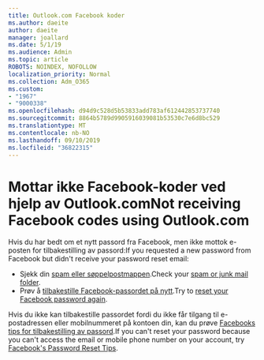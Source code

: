 ```yaml
---
title: Outlook.com Facebook koder
ms.author: daeite
author: daeite
manager: joallard
ms.date: 5/1/19
ms.audience: Admin
ms.topic: article
ROBOTS: NOINDEX, NOFOLLOW
localization_priority: Normal
ms.collection: Adm_O365
ms.custom:
- "1967"
- "9000338"
ms.openlocfilehash: d94d9c528d5b53833add783af612442853737740
ms.sourcegitcommit: 8864b5789d9905916039081b53530c7e6d8bc529
ms.translationtype: MT
ms.contentlocale: nb-NO
ms.lasthandoff: 09/10/2019
ms.locfileid: "36822315"
---
```

# <a name="not-receiving-facebook-codes-using-outlookcom"></a><span data-ttu-id="5678e-102">Mottar ikke Facebook-koder ved hjelp av Outlook.com</span><span class="sxs-lookup"><span data-stu-id="5678e-102">Not receiving Facebook codes using Outlook.com</span></span>

<span data-ttu-id="5678e-103">Hvis du har bedt om et nytt passord fra Facebook, men ikke mottok e-posten for tilbakestilling av passord:</span><span class="sxs-lookup"><span data-stu-id="5678e-103">If you requested a new password from Facebook but didn't receive your password reset email:</span></span>

- <span data-ttu-id="5678e-104">Sjekk din [spam eller søppelpostmappen](https://outlook.live.com/mail/junkemail).</span><span class="sxs-lookup"><span data-stu-id="5678e-104">Check your [spam or junk mail folder](https://outlook.live.com/mail/junkemail).</span></span>
- <span data-ttu-id="5678e-105">Prøv å [tilbakestille Facebook-passordet på nytt](https://aka.ms/facebook-password-reset).</span><span class="sxs-lookup"><span data-stu-id="5678e-105">Try to [reset your Facebook password again](https://aka.ms/facebook-password-reset).</span></span>

<span data-ttu-id="5678e-106">Hvis du ikke kan tilbakestille passordet fordi du ikke får tilgang til e-postadressen eller mobilnummeret på kontoen din, kan du prøve [Facebooks tips for tilbakestilling av passord](https://aka.ms/facebook-password-help).</span><span class="sxs-lookup"><span data-stu-id="5678e-106">If you can't reset your password because you can't access the email or mobile phone number on your account, try [Facebook's Password Reset Tips](https://aka.ms/facebook-password-help).</span></span>